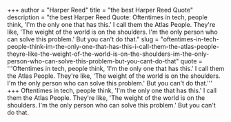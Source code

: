 +++
author = "Harper Reed"
title = "the best Harper Reed Quote"
description = "the best Harper Reed Quote: Oftentimes in tech, people think, 'I'm the only one that has this.' I call them the Atlas People. They're like, 'The weight of the world is on the shoulders. I'm the only person who can solve this problem.' But you can't do that."
slug = "oftentimes-in-tech-people-think-im-the-only-one-that-has-this-i-call-them-the-atlas-people-theyre-like-the-weight-of-the-world-is-on-the-shoulders-im-the-only-person-who-can-solve-this-problem-but-you-cant-do-that"
quote = '''Oftentimes in tech, people think, 'I'm the only one that has this.' I call them the Atlas People. They're like, 'The weight of the world is on the shoulders. I'm the only person who can solve this problem.' But you can't do that.'''
+++
Oftentimes in tech, people think, 'I'm the only one that has this.' I call them the Atlas People. They're like, 'The weight of the world is on the shoulders. I'm the only person who can solve this problem.' But you can't do that.

